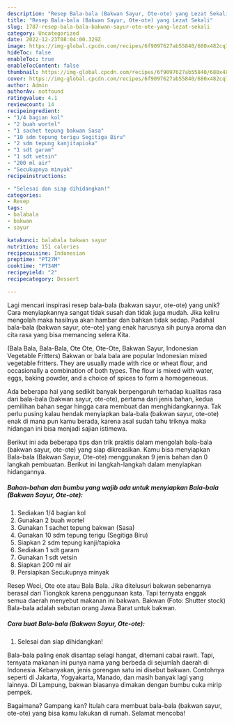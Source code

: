 ```yaml
---
description: "Resep Bala-bala (Bakwan Sayur, Ote-ote) yang Lezat Sekali"
title: "Resep Bala-bala (Bakwan Sayur, Ote-ote) yang Lezat Sekali"
slug: 1787-resep-bala-bala-bakwan-sayur-ote-ote-yang-lezat-sekali
category: Uncategorized
date: 2022-12-23T08:04:00.329Z
image: https://img-global.cpcdn.com/recipes/6f9097627ab55840/680x482cq70/bala-bala-bakwan-sayur-ote-ote-foto-resep-utama.jpg
hideToc: false
enableToc: true
enableTocContent: false
thumbnail: https://img-global.cpcdn.com/recipes/6f9097627ab55840/680x482cq70/bala-bala-bakwan-sayur-ote-ote-foto-resep-utama.jpg
cover: https://img-global.cpcdn.com/recipes/6f9097627ab55840/680x482cq70/bala-bala-bakwan-sayur-ote-ote-foto-resep-utama.jpg
author: Admin
authorAv: notfound
ratingvalue: 4.1
reviewcount: 14
recipeingredient:
- "1/4 bagian kol"
- "2 buah wortel"
- "1 sachet tepung bakwan Sasa"
- "10 sdm tepung terigu Segitiga Biru"
- "2 sdm tepung kanjitapioka"
- "1 sdt garam"
- "1 sdt vetsin"
- "200 ml air"
- "Secukupnya minyak"
recipeinstructions:

- "Selesai dan siap dihidangkan!"
categories:
- Resep
tags:
- balabala
- bakwan
- sayur

katakunci: balabala bakwan sayur 
nutrition: 151 calories
recipecuisine: Indonesian
preptime: "PT27M"
cooktime: "PT34M"
recipeyield: "2"
recipecategory: Dessert

---
```





Lagi mencari inspirasi resep bala-bala (bakwan sayur, ote-ote) yang unik? Cara menyiapkannya sangat tidak susah dan tidak juga mudah. Jika keliru mengolah maka hasilnya akan hambar dan bahkan tidak sedap. Padahal bala-bala (bakwan sayur, ote-ote) yang enak harusnya sih punya aroma dan cita rasa yang bisa memancing selera Kita.





(Bala Bala, Bala-Bala, Ote Ote, Ote-Ote, Bakwan Sayur, Indonesian Vegetable Fritters) Bakwan or bala bala are popular Indonesian mixed vegetable fritters. They are usually made with rice or wheat flour, and occasionally a combination of both types. The flour is mixed with water, eggs, baking powder, and a choice of spices to form a homogeneous.

Ada beberapa hal yang sedikit banyak berpengaruh terhadap kualitas rasa dari bala-bala (bakwan sayur, ote-ote), pertama dari jenis bahan, kedua pemilihan bahan segar hingga cara membuat dan menghidangkannya. Tak perlu pusing kalau hendak menyiapkan bala-bala (bakwan sayur, ote-ote) enak di mana pun kamu berada, karena asal sudah tahu triknya maka hidangan ini bisa menjadi sajian istimewa.






Berikut ini ada beberapa tips dan trik praktis dalam mengolah bala-bala (bakwan sayur, ote-ote) yang siap dikreasikan. Kamu bisa menyiapkan Bala-bala (Bakwan Sayur, Ote-ote) menggunakan 9 jenis bahan dan 0 langkah pembuatan. Berikut ini langkah-langkah dalam menyiapkan hidangannya.

<!--inarticleads1-->

##### Bahan-bahan dan bumbu yang wajib ada untuk menyiapkan Bala-bala (Bakwan Sayur, Ote-ote):

1. Sediakan 1/4 bagian kol
1. Gunakan 2 buah wortel
1. Gunakan 1 sachet tepung bakwan (Sasa)
1. Gunakan 10 sdm tepung terigu (Segitiga Biru)
1. Siapkan 2 sdm tepung kanji/tapioka
1. Sediakan 1 sdt garam
1. Gunakan 1 sdt vetsin
1. Siapkan 200 ml air
1. Persiapkan Secukupnya minyak


Resep Weci, Ote ote atau Bala Bala. Jika ditelusuri bakwan sebenarnya berasal dari Tiongkok karena penggunaan kata. Tapi ternyata enggak semua daerah menyebut makanan ini bakwan. Bakwan (Foto: Shutter stock) Bala-bala adalah sebutan orang Jawa Barat untuk bakwan. 

<!--inarticleads2-->

##### Cara buat Bala-bala (Bakwan Sayur, Ote-ote):


1. Selesai dan siap dihidangkan!

Bala-bala paling enak disantap selagi hangat, ditemani cabai rawit. Tapi, ternyata makanan ini punya nama yang berbeda di sejumlah daerah di Indonesia. Kebanyakan, jenis gorengan satu ini disebut bakwan. Contohnya seperti di Jakarta, Yogyakarta, Manado, dan masih banyak lagi yang lainnya. Di Lampung, bakwan biasanya dimakan dengan bumbu cuka mirip pempek. 

Bagaimana? Gampang kan? Itulah cara membuat bala-bala (bakwan sayur, ote-ote) yang bisa kamu lakukan di rumah. Selamat mencoba!
